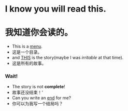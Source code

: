 # I know you will read this.
# 我知道你会读的。

- This is a [menu](https://github.com/maple2143/Hello-CS/blob/main/%E5%81%9A%E8%BF%87%E7%9A%84%E9%A2%98%E7%9B%AE.md).
- 这是一个目录。
- and [THIS](https://github.com/maple2143/Hello-CS/blob/main/%E5%AD%A6%E4%BC%9A%E7%9A%84%E7%9F%A5%E8%AF%86.md) is the story(maybe I was *irritable* at that time).
- 这是所有的故事。

### Wait!
- The story is not **complete**!
- 故事还没结束！’
- Can you write an [end](https://github.com/maple2143/Hello-CS/blob/main/GMyhf%E7%9A%84%E6%97%A0%E7%BB%88%E5%A5%87%E8%AF%AD/%E4%BB%A3%E7%A0%81%E7%86%94%E7%82%89.md) for me?
- 你可以为我写一个结局吗？
